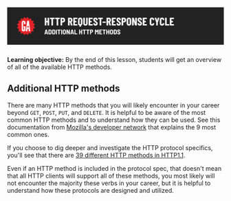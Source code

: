 # ![HTTP Request-Response Cycle - Additional HTTP Methods](./assets/hero.png)

**Learning objective:** By the end of this lesson, students will get an overview of all of the available HTTP methods.

## Additional HTTP methods

There are many HTTP methods that you will likely encounter in your career beyond `GET`, `POST`, `PUT`, and `DELETE`. It is helpful to be aware of the most common HTTP methods and to understand how they can be used. See this documentation from [Mozilla's developer network](https://developer.mozilla.org/en-US/docs/Web/HTTP/Methods) that explains the 9 most common ones.

If you choose to dig deeper and investigate the HTTP protocol specifics, you'll see that there are [39 different HTTP methods in HTTP1.1](http://www.iana.org/assignments/http-methods/http-methods.xhtml).

Even if an HTTP method is included in the protocol spec, that doesn't mean that all HTTP clients will support all of these methods, you most likely will not encounter the majority these verbs in your career, but it is helpful to understand how these protocols are designed and utilized.
